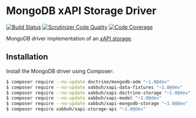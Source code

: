 MongoDB xAPI Storage Driver
===========================

[![Build Status](https://travis-ci.org/xabbuh/xapi-mongodb-storage.svg?branch=master)](https://travis-ci.org/xabbuh/xapi-mongodb-storage)
[![Scrutinizer Code Quality](https://scrutinizer-ci.com/g/xabbuh/xapi-mongodb-storage/badges/quality-score.png?b=master)](https://scrutinizer-ci.com/g/xabbuh/xapi-mongodb-storage/?branch=master)
[![Code Coverage](https://scrutinizer-ci.com/g/xabbuh/xapi-mongodb-storage/badges/coverage.png?b=master)](https://scrutinizer-ci.com/g/xabbuh/xapi-mongodb-storage/?branch=master)

MongoDB driver implementation of an [xAPI storage](https://github.com/xabbuh/xapi-storage-api/).

Installation
------------

Install the MongoDB driver using Composer:

```bash
$ composer require --no-update doctrine/mongodb-odm "~1.0@dev"
$ composer require --no-update xabbuh/xapi-data-fixtures "~1.0@dev"
$ composer require --no-update xabbuh/xapi-doctrine-storage "~1.0@dev"
$ composer require --no-update xabbuh/xapi-model "~1.0@dev"
$ composer require --no-update xabbuh/xapi-mongodb-storage "~1.0@dev"
$ composer require xabbuh/xapi-storage-api "~1.0@dev"
```
